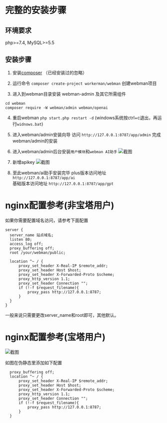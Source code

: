 # 完整的安装步骤

## 环境要求
php>=7.4, MySQL>=5.5

## 安装步骤

1. 安装[composer](https://getcomposer.org/download/) （已经安装过的忽略）

2. 运行命令 `composer create-project workerman/webman` 创建webman项目

3. 进入到webman目录安装 webman-admin 及其它所需组件

```
cd webman
composer require -W webman/admin webman/openai
```

4. 重启webman
   `php start.php restart -d` (windows系统按ctrl+c退出，再运行`widnows.bat`)

5. 进入webman/admin安装向导
   访问 `http://127.0.0.1:8787/app/admin` 完成webman/admin的安装

6. 进入webman/admin后台安装`用户模块`和`webman AI助手`
   ![截图](https://www.workerman.net/upload/img/20230823/2364e56e9f955f.png)

7. 新增apikey
   ![截图](https://www.workerman.net/upload/img/20240318/1865f7a85153b3.png)

8. 至此webman/ai助手安装完毕
   plus版本访问地址 `http://127.0.0.1:8787/app/ai`  
   基础版本访问地址 `http://127.0.0.1:8787/app/gpt`  


# nginx配置参考(非宝塔用户)

如果你需要配置域名访问，请参考下面配置

```
server {
  server_name 站点域名;
  listen 80;
  access_log off;
  proxy_buffering off;
  root /your/webman/public;

  location ^~ / {
      proxy_set_header X-Real-IP $remote_addr;
      proxy_set_header Host $host;
      proxy_set_header X-Forwarded-Proto $scheme;
      proxy_http_version 1.1;
      proxy_set_header Connection "";
      if (!-f $request_filename){
          proxy_pass http://127.0.0.1:8787;
      }
  }
}
```
一般来说只需要更改server_name和root即可，其他默认。

# nginx配置参考(宝塔用户)

![截图](https://www.workerman.net/upload/img/20231220/206582f5616e52.png)

如图在伪静态里添加如下配置
```
  proxy_buffering off;
  location ^~ / {
      proxy_set_header X-Real-IP $remote_addr;
      proxy_set_header Host $host;
      proxy_set_header X-Forwarded-Proto $scheme;
      proxy_http_version 1.1;
      proxy_set_header Connection "";
      if (!-f $request_filename){
          proxy_pass http://127.0.0.1:8787;
      }
  }
```

